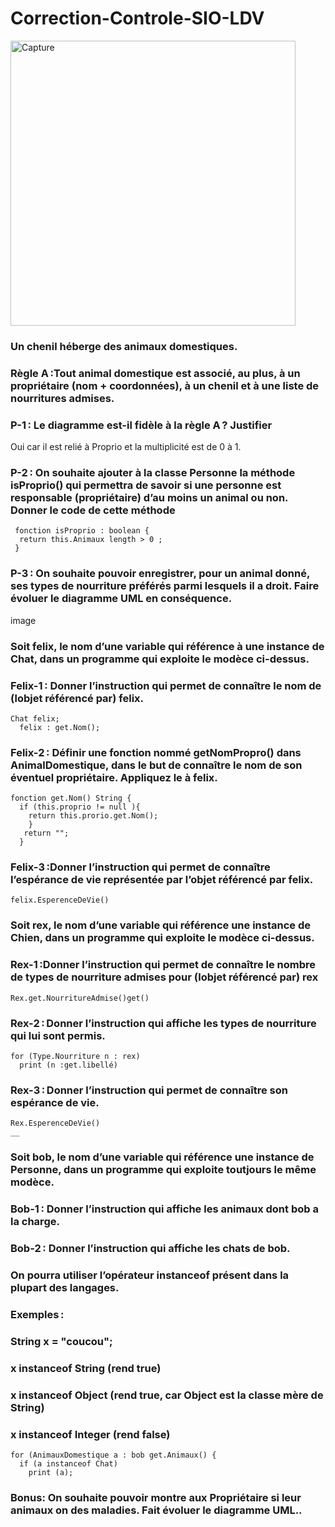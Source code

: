 # Correction-Controle-SIO-LDV

<img width="456" alt="Capture" src="https://user-images.githubusercontent.com/77787321/160827298-ff0f2e60-7667-43ed-8a2d-5b3282204592.PNG">

### Un chenil héberge des animaux domestiques. 
### Règle A :Tout  animal domestique est associé, au plus, à un propriétaire (nom + coordonnées), à un chenil et à une liste de nourritures admises.   
### P-1 : Le diagramme est-il fidèle à la règle A ? Justifier

Oui car il est relié à Proprio et la multiplicité est de 0 à 1.

### P-2 : On souhaite ajouter à la classe Personne la méthode isProprio() qui permettra de savoir si une personne est responsable (propriétaire) d’au moins un animal ou non. Donner le code de cette méthode 

```
 fonction isProprio : boolean {
  return this.Animaux length > 0 ;
 }
```
### P-3 : On souhaite pouvoir enregistrer, pour un animal donné, ses types de nourriture préférés parmi lesquels il a droit. Faire évoluer le diagramme UML en conséquence.

 image

### Soit felix, le nom d’une variable qui référence à une instance de Chat, dans un programme qui exploite le modèce ci-dessus.
### Felix-1 : Donner l’instruction qui permet de connaître le nom de (lobjet référencé par) felix. 
```
Chat felix;
  felix : get.Nom();
```
### Felix-2 : Définir une fonction nommé getNomPropro() dans AnimalDomestique, dans le but de connaître le nom de son éventuel propriétaire. Appliquez le à felix.
```
fonction get.Nom() String {
  if (this.proprio != null ){
    return this.prorio.get.Nom();
    }
   return "";
  }
```
### Felix-3 :Donner l’instruction qui permet de connaître l’espérance de vie représentée par l’objet référencé par felix.

``` 
felix.EsperenceDeVie()
```
### Soit rex, le nom d’une variable qui référence une instance de Chien, dans un programme qui exploite le modèce ci-dessus.
### Rex-1 :Donner l’instruction qui permet de connaître le nombre de types de nourriture admises pour (lobjet référencé par) rex
```
Rex.get.NourritureAdmise()get()
```
### Rex-2 : Donner l’instruction qui affiche les types de nourriture qui lui sont permis.
```
for (Type.Nourriture n : rex)
  print (n :get.libellé)
```
### Rex-3 : Donner l’instruction qui permet de connaître son espérance de vie. 
```
Rex.EsperenceDeVie()
__
```
### Soit bob, le nom d’une variable qui référence une instance de Personne, dans un programme qui exploite toutjours le même modèce. 


### Bob-1 : Donner l’instruction qui affiche les animaux dont bob a la charge. 
### Bob-2 : Donner l’instruction qui affiche les chats de bob. 

### On pourra utiliser l’opérateur instanceof présent dans la plupart des langages.

### Exemples :

### String x = "coucou";

### x instanceof String  (rend true) 

### x instanceof Object  (rend true, car Object est la classe mère de String)

### x instanceof Integer (rend false)
```
for (AnimauxDomestique a : bob get.Animaux() {
  if (a instanceof Chat)
    print (a);
```
### Bonus: On souhaite pouvoir montre aux Propriétaire si leur animaux on des maladies. Fait évoluer le diagramme UML..
 
